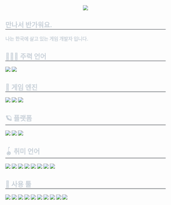 <div align= "center">
  <img src="https://capsule-render.vercel.app/api?type=waving&color=0:ffffff,100:919191&height=120&text=안녕하세요&animation=&fontColor=ebebeb&fontSize=40" />
</div>
<div style="text-align: left;">
  <h2 style="border-bottom: 1px solid #21262d; color: #c9d1d9;"> 만나서 반가워요. </h2>
  <div style="font-weight: 700; font-size: 15px; text-align: left; color: #c9d1d9;">  
    </li>나는 한국에 살고 있는 게임 개발자 입니다.<br/>
  </div>
</div>
<div style="text-align: left;">
  <h2 style="border-bottom: 1px solid #21262d; color: #c9d1d9;"> 🧑🏻‍💻 주력 언어 </h2>
  <div>
    <img src="https://img.shields.io/badge/C++-00599C?style=flat&logo=C%2B%2B&logoColor=white">
    <img src="https://img.shields.io/badge/CSharp-00599C?style=flat">
  </div>
</div>
<div style="text-align: left;">
  <h2 style="border-bottom: 1px solid #21262d; color: #c9d1d9;"> 👾 게임 엔진 </h2>
  <div>
    <img src="https://img.shields.io/badge/Unreal-0E1128?style=flat&logo=unrealengine&logoColor=white">
    <img src="https://img.shields.io/badge/Unity-000000?style=flat&logo=unity&logoColor=white">
    <img src="https://img.shields.io/badge/Godot-478CBF?style=flat&logo=godotengine&logoColor=white">
  </div>
</div>
<div style="text-align: left;">
  <h2 style="border-bottom: 1px solid #21262d; color: #c9d1d9;"> 🪐 플랫폼 </h2>
  <div>
    <img src="https://img.shields.io/badge/PC-303030?style=flat&logo=pcgamingwiki&logoColor=white">
    <img src="https://img.shields.io/badge/Android-3DDC84?style=flat&logo=Android&logoColor=white">
    <img src="https://img.shields.io/badge/IOS-000000?style=flat&logo=IOS&logoColor=white">
  </div>
</div>
<div style="text-align: left;">
  <h2 style="border-bottom: 1px solid #21262d; color: #c9d1d9;"> 🪀 취미 언어 </h2>
  <div>
    <img src="https://img.shields.io/badge/Objective C++-F05138?style=flat">
    <img src="https://img.shields.io/badge/Swift-F05138?style=flat&logo=Swift&logoColor=white">
    <img src="https://img.shields.io/badge/Java-7F52FF?style=flat">
    <img src="https://img.shields.io/badge/Kotlin-7F52FF?style=flat&logo=kotlin&logoColor=white">
    <img src="https://img.shields.io/badge/Python-3776AB?style=flat&logo=python&logoColor=white">
    <img src="https://img.shields.io/badge/Javascript-F7DF1E?style=flat&logo=Javascript&logoColor=white">
    <img src="https://img.shields.io/badge/Go-00ADD8?style=flat&logo=Go&logoColor=white">
    <img src="https://img.shields.io/badge/Rust-000000?style=flat&logo=Rust&logoColor=white">
  </div>
</div>
<div style="text-align: left;">
  <h2 style="border-bottom: 1px solid #21262d; color: #c9d1d9;"> 🧰 사용 툴 </h2>
  <div>
    <img src="https://img.shields.io/badge/LLVM-262D3A?style=flat&logo=llvm&logoColor=white">
    <img src="https://img.shields.io/badge/CMake-064F8C?style=flat&logo=cmake&logoColor=white">
    <img src="https://img.shields.io/badge/Visual Studio-000000?style=flat">
    <img src="https://img.shields.io/badge/XCode-147EFB?style=flat&logo=xcode&logoColor=white">
    <img src="https://img.shields.io/badge/Rider-000000?style=flat&logo=rider&logoColor=white">
    <img src="https://img.shields.io/badge/DataGrip-000000?style=flat&logo=datagrip&logoColor=white">
    <img src="https://img.shields.io/badge/Jenkins-D24939?style=flat&logo=Jenkins&logoColor=white">
    <img src="https://img.shields.io/badge/Blender-E87D0D?style=flat&logo=blender&logoColor=white">
    <img src="https://img.shields.io/badge/Procreate-000000?style=flat">
    <img src="https://img.shields.io/badge/Aseprite-7D929E?style=flat&logo=aseprite&logoColor=white">
  </div>
</div>

<!--
**jangachi/Jangachi** is a ✨ _special_ ✨ repository because its `README.md` (this file) appears on your GitHub profile.

Here are some ideas to get you started:

- 🔭 I’m currently working on ...
- 🌱 I’m currently learning ...
- 👯 I’m looking to collaborate on ...
- 🤔 I’m looking for help with ...
- 💬 Ask me about ...
- 📫 How to reach me: ...
- 😄 Pronouns: ...
- ⚡ Fun fact: ...
-->
